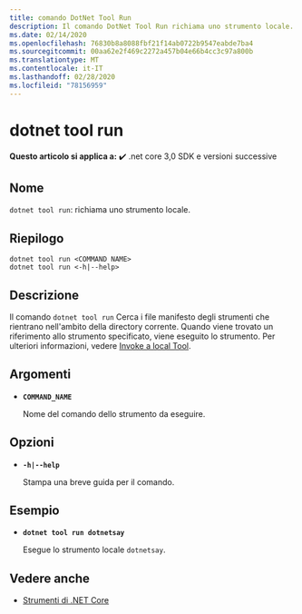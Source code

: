 ```yaml
---
title: comando DotNet Tool Run
description: Il comando DotNet Tool Run richiama uno strumento locale.
ms.date: 02/14/2020
ms.openlocfilehash: 76830b8a8088fbf21f14ab0722b9547eabde7ba4
ms.sourcegitcommit: 00aa62e2f469c2272a457b04e66b4cc3c97a800b
ms.translationtype: MT
ms.contentlocale: it-IT
ms.lasthandoff: 02/28/2020
ms.locfileid: "78156959"
---
```

# <a name="dotnet-tool-run"></a>dotnet tool run

**Questo articolo si applica a:** ✔️ .net core 3,0 SDK e versioni successive

## <a name="name"></a>Nome

`dotnet tool run`: richiama uno strumento locale.

## <a name="synopsis"></a>Riepilogo

```dotnetcli
dotnet tool run <COMMAND NAME>
dotnet tool run <-h|--help>
```

## <a name="description"></a>Descrizione

Il comando `dotnet tool run` Cerca i file manifesto degli strumenti che rientrano nell'ambito della directory corrente. Quando viene trovato un riferimento allo strumento specificato, viene eseguito lo strumento. Per ulteriori informazioni, vedere [Invoke a local Tool](global-tools.md#invoke-a-local-tool).

## <a name="arguments"></a>Argomenti

- **`COMMAND_NAME`**

  Nome del comando dello strumento da eseguire.

## <a name="options"></a>Opzioni

- **`-h|--help`**

  Stampa una breve guida per il comando.

## <a name="example"></a>Esempio

- **`dotnet tool run dotnetsay`**

  Esegue lo strumento locale `dotnetsay`.

## <a name="see-also"></a>Vedere anche

- [Strumenti di .NET Core](global-tools.md)

